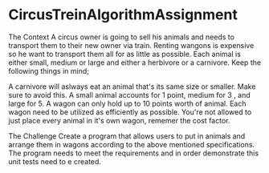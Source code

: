 # CircusTreinAlgorithmAssignment

The Context A circus owner is going to sell his animals and needs to transport them to their new owner via train. Renting wangons is expensive so he want to transport them all for as little as possible. Each animal is either small, medium or large and either a herbivore or a carnivore. Keep the following things in mind;

A carnivore will aslways eat an animal that's its same size or smaller. Make sure to avoid this. A small animal accounts for 1 point, medium for 3 , and large for 5. A wagon can only hold up to 10 points worth of animal. Each wagon need to be utilized as efficiently as possible. You're not allowed to just place every animal in it's own wagon, rememer the cost factor.

The Challenge Create a program that allows users to put in animals and arrange them in wagons according to the above mentioned specifications. The program needs to meet the requirements and in order demonstrate this unit tests need to e created.
